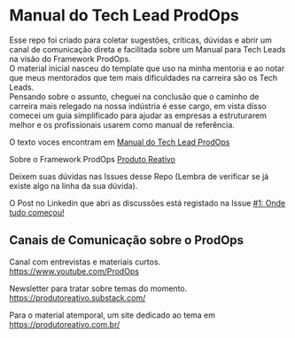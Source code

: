 # Manual do Tech Lead ProdOps

Esse repo foi criado para coletar sugestões, críticas, dúvidas e abrir um canal de comunicação direta e facilitada sobre um Manual para Tech Leads na visão do Framework ProdOps.  
O material inicial nasceu do template que uso na minha mentoria e ao notar que meus mentorados que tem mais dificuldades na carreira são os Tech Leads.  
Pensando sobre o assunto, cheguei na conclusão que o caminho de carreira mais relegado na nossa indústria é esse cargo, em vista disso comecei um guia simplificado para ajudar as empresas a estruturarem melhor e os profissionais usarem como manual de referência.  

O texto voces encontram em [Manual do Tech Lead ProdOps](https://docs.google.com/document/d/1t5_Hb4Lu88xXgtqsULh0jad1rOc4mUhnQSrXvUPk0WE/edit?usp=sharing)

Sobre o Framework ProdOps [Produto Reativo](https://produtoreativo.com.br/)

Deixem suas dúvidas nas Issues desse Repo (Lembra de verificar se já existe algo na linha da sua dúvida).

O Post no Linkedin que abri as discussões está registado na Issue [#1: Onde tudo começou!](https://github.com/prodops-university/manual-techlead/issues/1)

## Canais de Comunicação sobre o ProdOps

Canal com entrevistas e materiais curtos.  
https://www.youtube.com/ProdOps

Newsletter para tratar sobre temas do momento.  
https://produtoreativo.substack.com/

Para o material atemporal, um site dedicado ao tema em https://produtoreativo.com.br/
